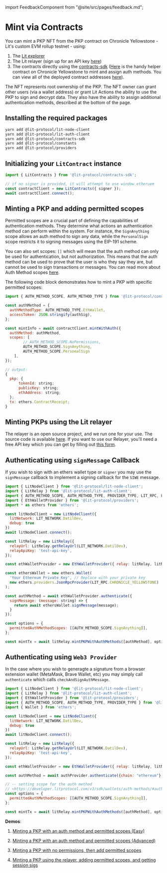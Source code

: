 import FeedbackComponent from "@site/src/pages/feedback.md";

# Mint via Contracts

You can mint a PKP NFT from the PKP contract on Chronicle Yellowstone - Lit's custom EVM rollup testnet - using:
1. The [Lit explorer](https://explorer.litprotocol.com)
2. The Lit relayer (sign up for an API key [here](https://forms.gle/RNZYtGYTY9BcD9MEA))
3. The contracts directly using the [contracts-sdk](https://js-sdk.litprotocol.com/modules/contracts_sdk_src.html) ([Here](https://chain.litprotocol.com/address/0xDe905Fde36562270AA6FEeBAbC5aB1f440f733c2) is the handy helper contract on Chronicle Yellowstone to mint and assign auth methods. You can view all of the deployed contract addresses [here](https://github.com/LIT-Protocol/networks/tree/main/)).

The NFT represents root ownership of the PKP. The NFT owner can grant other users (via a wallet address) or grant Lit Actions the ability to use the PKP to sign and decrypt data. They also have the ability to assign additional authentication methods, described at the bottom of the page.


## Installing the required packages
```bash
yarn add @lit-protocol/lit-node-client
yarn add @lit-protocol/lit-auth-client
yarn add @lit-protocol/contracts-sdk
yarn add @lit-protocol/constants
yarn add @lit-protocol/providers
```

## Initializing your `LitContract` instance
```js
import { LitContracts } from '@lit-protocol/contracts-sdk';

// if no signer is provided, it will attempt to use window.etheruem
const contractClient = new LitContracts({ signer });
await contractClient.connect();
```

## Minting a PKP and adding permitted scopes
Permitted scopes are a crucial part of defining the capabilities of authentication methods. They determine what actions an authentication method can perform within the system. For instance, the `SignAnything` scope allows an auth method to sign any data, while the `PersonalSign` scope restricts it to signing messages using the EIP-191 scheme. 

You can also set scopes: `[]` which will mean that the auth method can only be used for authentication, but not authorization. This means that the auth method can be used to prove that the user is who they say they are, but cannot be used to sign transactions or messages. You can read more about Auth Method scopes [here](https://v7-api-doc-lit-js-sdk.vercel.app/interfaces/types_src.MintWithAuthParams.html#scopes).

The following code block demonstrates how to mint a PKP with specific permitted scopes:

```js
import { AUTH_METHOD_SCOPE, AUTH_METHOD_TYPE } from '@lit-protocol/constants';

const authMethod = {
  authMethodType: AUTH_METHOD_TYPE.EthWallet,
  accessToken: JSON.stringify(authSig),
};

const mintInfo = await contractClient.mintWithAuth({
  authMethod: authMethod,
  scopes: [
		// AUTH_METHOD_SCOPE.NoPermissions,
		AUTH_METHOD_SCOPE.SignAnything, 
		AUTH_METHOD_SCOPE.PersonalSign
	],
});

// output:
{
  pkp: {
      tokenId: string;
      publicKey: string;
      ethAddress: string;
  };
  tx: ethers.ContractReceipt;
}
```

## Minting PKPs using the Lit relayer 

The relayer is an open source project, and we run one for your use.  The source code is available [here](https://github.com/LIT-Protocol/relay-server).  If you want to use our Relayer, you'll need a free API key which you can get by filling out [this form](https://forms.gle/RNZYtGYTY9BcD9MEA).

## Authenticating using `signMessage` Callback
If you wish to sign with an ethers wallet type or `signer` you may use the `signMessage` callback to implement a signing callback for the `SIWE` message.
```js
import { LitNodeClient } from '@lit-protocol/lit-node-client';
import { LitRelay } from '@lit-protocol/lit-auth-client';
import { AUTH_METHOD_SCOPE, AUTH_METHOD_TYPE, PROVIDER_TYPE, LIT_RPC, LIT_NETWORK } from '@lit-protocol/constants';
import { EthWalletProvider } from '@lit-protocol/providers';
import * as ethers from 'ethers';

const litNodeClient = new LitNodeClient({
  litNetwork: LIT_NETWORK.DatilDev,
  debug: true
})
await litNodeClient.connect();

const litRelay = new LitRelay({
  relayUrl: LitRelay.getRelayUrl(LIT_NETWORK.DatilDev),
  relayApiKey: 'test-api-key',
});

const ethWalletProvider = new EthWalletProvider({ relay: litRelay, litNodeClient });

const ethersWallet = new ethers.Wallet(
  'Your Ethereum Private Key', // Replace with your private key
  new ethers.providers.JsonRpcProvider(LIT_RPC.CHRONICLE_YELLOWSTONE)
);

const authMethod = await ethWalletProvider.authenticate({
  signMessage: (message: string) => {
    return await ethersWallet.signMessage(message);
  }
});

const options = {
  permittedAuthMethodScopes: [[AUTH_METHOD_SCOPE.SignAnything]],
};

const mintTx = await litRelay.mintPKPWithAuthMethods([authMethod], options);
```

## Authenticating using `Web3 Provider`
In the case where you wish to generagte a signature from a browser extension wallet (MetaMask, Brave Wallet, etc)
you may simply call `authenticate` which calls `checkAndSignAuthMessage`.
```js
import { LitNodeClient } from '@lit-protocol/lit-node-client';
import { LitRelay } from '@lit-protocol/lit-auth-client';
import { EthWalletProvider } from '@lit-protocol/providers';
import { AUTH_METHOD_SCOPE, AUTH_METHOD_TYPE, PROVIDER_TYPE } from '@lit-protocol/constants';
import { Wallet } from 'ethers';

const litNodeClient = new LitNodeClient({
  litNetwork: LIT_NETWORK.DatilDev,
  debug: true
})
await litNodeClient.connect();

const litRelay = new LitRelay({
  relayUrl: LitRelay.getRelayUrl(LIT_NETWORK.DatilDev),
  relayApiKey: 'test-api-key',
});

const ethWalletProvider = new EthWalletProvider({ relay: litRelay, litNodeClient });

const authMethod = await authProvider.authenticate({chain: "ethereum"});

// -- setting scope for the auth method
// <https://developer.litprotocol.com/v3/sdk/wallets/auth-methods/#auth-method-scopes>
const options = {
  permittedAuthMethodScopes: [[AUTH_METHOD_SCOPE.SignAnything]],
};

const mintTx = await litRelay.mintPKPWithAuthMethods([authMethod], options);
```


**Demos**: 
1. [Minting a PKP with an auth method and permitted scopes (Easy)](https://github.com/LIT-Protocol/js-sdk/blob/feat/SDK-V3/e2e-nodejs/group-contracts/test-contracts-write-mint-a-pkp-and-set-scope-1-2-easy.mjs)

2. [Minting a PKP with an auth method and permitted scopes (Advanced)](https://github.com/LIT-Protocol/js-sdk/blob/feat/SDK-V3/e2e-nodejs/group-contracts/test-contracts-write-mint-a-pkp-and-set-scope-1-advanced.mjs)

3. [Minting a PKP with no permissions, then add permitted scopes](https://github.com/LIT-Protocol/js-sdk/blob/feat/SDK-V3/e2e-nodejs/group-contracts/test-contracts-write-mint-a-pkp-then-set-scope-1.mjs)

4. [Minting a PKP using the relayer, adding permitted scopes, and getting session sigs](https://github.com/LIT-Protocol/js-sdk/tree/feat/SDK-V3/e2e-nodejs/group-pkp-session-sigs)
<FeedbackComponent/>
